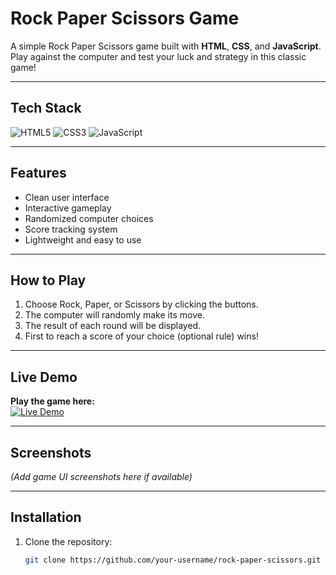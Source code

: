 # Rock Paper Scissors Game

A simple Rock Paper Scissors game built with **HTML**, **CSS**, and **JavaScript**.  
Play against the computer and test your luck and strategy in this classic game!

---

## Tech Stack

<p align="left">
  <img src="https://img.shields.io/badge/HTML5-E34F26?style=for-the-badge&logo=html5&logoColor=white" alt="HTML5" />
  <img src="https://img.shields.io/badge/CSS3-1572B6?style=for-the-badge&logo=css3&logoColor=white" alt="CSS3" />
  <img src="https://img.shields.io/badge/JavaScript-F7DF1E?style=for-the-badge&logo=javascript&logoColor=black" alt="JavaScript" />
</p>

---

## Features

- Clean user interface
- Interactive gameplay
- Randomized computer choices
- Score tracking system
- Lightweight and easy to use

---

## How to Play

1. Choose Rock, Paper, or Scissors by clicking the buttons.
2. The computer will randomly make its move.
3. The result of each round will be displayed.
4. First to reach a score of your choice (optional rule) wins!

---

## Live Demo

**Play the game here:**  
[![Live Demo](https://img.shields.io/badge/Play%20Now-Live-green?style=for-the-badge)](https://amankr01.github.io/Rock-paper-scissor-game/) 

---

## Screenshots

*(Add game UI screenshots here if available)*

---

## Installation

1. Clone the repository:
   ```bash
   git clone https://github.com/your-username/rock-paper-scissors.git
